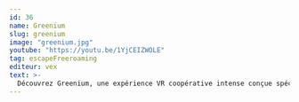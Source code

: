 ```yaml
---
id: 36
name: Greenium
slug: greenium
image: "greenium.jpg"
youtube: "https://youtu.be/1YjCEIZWOLE"
tag: escapeFreeroaming
editeur: vex
text: >-
  Découvrez Greenium, une expérience VR coopérative intense conçue spécialement pour les arcades LBVR : incarnez un·e scientifique envoyé·e sur une planète lointaine menacée, où les cristaux vitaux pour terraformer le monde sont pillés par des mercenaires sans scrupules. Avec votre équipe (de 2 à 4 joueurs), explorez des ruines mystérieuses, résolvez des énigmes antiques, affrontez des braconniers, améliorez votre vaisseau et déclenchez la machine de terraformation. Chaque tâche fait monter l’adrénaline et stimule la coopération : la cohésion du groupe est essentielle pour protéger les cristaux et mener à bien la mission
---
```

